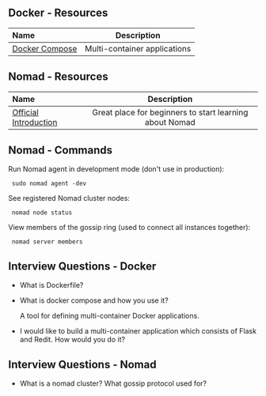 ## Docker - Resources

Name | Description
:------|:------:
[Docker Compose](https://docs.docker.com/compose/overview) | Multi-container applications

## Nomad - Resources

Name | Description
:------|:------:
[Official Introduction](https://www.nomadproject.io/intro/index.html) | Great place for beginners to start learning about Nomad

## Nomad - Commands

Run Nomad agent in development mode (don't use in production):

     sudo nomad agent -dev

See registered Nomad cluster nodes:

     nomad node status

View members of the gossip ring (used to connect all instances together):

     nomad server members


## Interview Questions - Docker

* What is Dockerfile?
* What is docker compose and how you use it?

    A tool for defining multi-container Docker applications.

* I would like to build a multi-container application which consists of Flask and Redit. How would you do it?

## Interview Questions - Nomad

* What is a nomad cluster? What gossip protocol used for?
